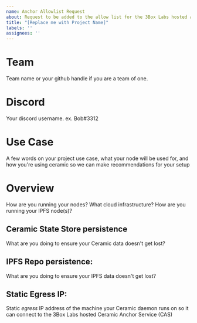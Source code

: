 ```yaml
---
name: Anchor Allowlist Request
about: Request to be added to the allow list for the 3Box Labs hosted anchor service
title: "[Replace me with Project Name]"
labels: ''
assignees: ''
---
```

# Team

Team name or your github handle if you are a team of one.

# Discord
Your discord username. ex. Bob#3312

# Use Case
A few words on your project use case, what your node will be used for, and how you're using ceramic so we can make recommendations for your setup

# Overview
How are you running your nodes? What cloud infrastructure? How are you running your IPFS node(s)?

## Ceramic State Store persistence
What are you doing to ensure your Ceramic data doesn't get lost?

## IPFS Repo persistence:
What are you doing to ensure your IPFS data doesn't get lost?

## Static Egress IP:
Static *egress* IP address of the machine your Ceramic daemon runs on so it can connect to the 3Box Labs hosted Ceramic Anchor Service (CAS)
